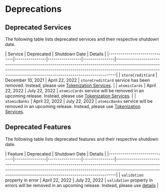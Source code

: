 # Deprecations

## Deprecated Services

The following table lists deprecated services and their respective shutdown date.

| Service                     | Deprecated      | Shutdown Date  | Details                                                                                                                                                                                                                                  |
|------------------------------|----------------|-----------------|----------------|------------------------------------------------------------------------------------------------------------------------------------------------------------------------------------------------------------------------------------------|
| `storeCreditCard`   | December 10, 2021  | April 22, 2022  | `storeCreditCard` service has been removed. Instead, please use [Tokenization Services](#tokenization).                                                                                     | 
| `atomicCards`   |  April 22, 2022  | July 22, 2022  | `atomicCards` service will be removed in an upcoming release. Instead, please use [Tokenization Services](#tokenization).                                                                                   | 
| `atomicBanks`   | April 22, 2022  | July 22, 2022  | `atomicBanks` service will be removed in an upcoming release. Instead, please use [Tokenization Services](#tokenization).

## Deprecated Features

The following table lists deprecated features and their respective shutdown date.

| Feature                      | Deprecated      | Shutdown Date |  Details                                                                                                                                                                                                                   |
|------------------------------|----------------|-----------------|----------------|------------------------------------------------------------------------------------------------------------------------------------------------------------------------------------------------------------------------------------------|
| `validation` property in error   | April 22, 2022  | July 22, 2022  | `validation` property in errors will be removed in an upcoming release. Instead, please use [details](#tokenization-errors) | 
